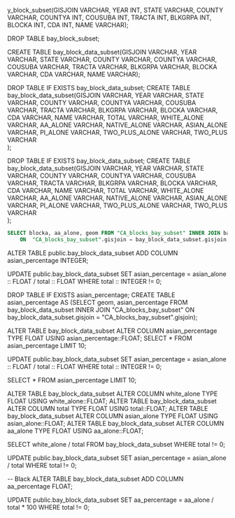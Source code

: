 
y_block_subset(GISJOIN VARCHAR, YEAR INT, STATE VARCHAR, COUNTY VARCHAR, COUNTYA INT, COUSUBA INT, TRACTA INT, 
							 BLKGRPA INT, BLOCKA INT, CDA INT, NAME VARCHAR);


DROP TABLE bay_block_subset;

CREATE TABLE bay_block_data_subset(GISJOIN VARCHAR, YEAR VARCHAR, STATE VARCHAR, COUNTY VARCHAR, COUNTYA VARCHAR, COUSUBA VARCHAR, TRACTA VARCHAR, 
							 BLKGRPA VARCHAR, BLOCKA VARCHAR, CDA VARCHAR, NAME VARCHAR);

DROP TABLE IF EXISTS bay_block_data_subset;
CREATE TABLE bay_block_data_subset(GISJOIN VARCHAR, YEAR VARCHAR, STATE VARCHAR, COUNTY VARCHAR, COUNTYA VARCHAR, COUSUBA VARCHAR, TRACTA VARCHAR, 
							 BLKGRPA VARCHAR, BLOCKA VARCHAR, CDA VARCHAR, NAME VARCHAR,
								TOTAL VARCHAR, WHITE_ALONE VARCHAR, AA_ALONE VARCHAR, NATIVE_ALONE VARCHAR, ASIAN_ALONE VARCHAR, PI_ALONE VARCHAR, TWO_PLUS_ALONE VARCHAR, TWO_PLUS VARCHAR  
								  );


DROP TABLE IF EXISTS bay_block_data_subset;
CREATE TABLE bay_block_data_subset(GISJOIN VARCHAR, YEAR VARCHAR, STATE VARCHAR, COUNTY VARCHAR, COUNTYA VARCHAR, COUSUBA VARCHAR, TRACTA VARCHAR, 
							 BLKGRPA VARCHAR, BLOCKA VARCHAR, CDA VARCHAR, NAME VARCHAR,
								TOTAL VARCHAR, WHITE_ALONE VARCHAR, AA_ALONE VARCHAR, NATIVE_ALONE VARCHAR, ASIAN_ALONE VARCHAR, PI_ALONE VARCHAR, TWO_PLUS_ALONE VARCHAR, TWO_PLUS VARCHAR  
								  );
								  
								  
								  
```SQL
SELECT blocka, aa_alone, geom FROM "CA_blocks_bay_subset" INNER JOIN bay_block_data_subset
	ON  "CA_blocks_bay_subset".gisjoin = bay_block_data_subset.gisjoin;
```



ALTER TABLE public.bay_block_data_subset ADD COLUMN asian_percentage INTEGER;


UPDATE public.bay_block_data_subset SET asian_percentage = asian_alone :: FLOAT / total :: FLOAT WHERE total :: INTEGER != 0;

DROP TABLE IF EXISTS asian_percentage;
CREATE TABLE asian_percentage AS
(SELECT geom, asian_percentage FROM bay_block_data_subset INNER JOIN "CA_blocks_bay_subset" ON bay_block_data_subset.gisjoin = "CA_blocks_bay_subset".gisjoin);

ALTER TABLE bay_block_data_subset ALTER COLUMN asian_percentage TYPE FLOAT USING asian_percentage::FLOAT;
SELECT * FROM asian_percentage LIMIT 10;

UPDATE public.bay_block_data_subset SET asian_percentage = asian_alone :: FLOAT / total :: FLOAT WHERE total :: INTEGER != 0;

SELECT * FROM asian_percentage LIMIT 10;

ALTER TABLE bay_block_data_subset ALTER COLUMN white_alone TYPE FLOAT USING white_alone::FLOAT;
ALTER TABLE bay_block_data_subset ALTER COLUMN total TYPE FLOAT USING total::FLOAT;
ALTER TABLE bay_block_data_subset ALTER COLUMN asian_alone TYPE FLOAT USING asian_alone::FLOAT;
ALTER TABLE bay_block_data_subset ALTER COLUMN aa_alone TYPE FLOAT USING aa_alone::FLOAT;

SELECT white_alone / total FROM bay_block_data_subset WHERE total != 0;

UPDATE public.bay_block_data_subset SET asian_percentage = asian_alone / total WHERE total != 0;


-- Black
ALTER TABLE bay_block_data_subset ADD COLUMN aa_percentage FLOAT;

UPDATE public.bay_block_data_subset SET aa_percentage = aa_alone / total * 100 WHERE total != 0;
